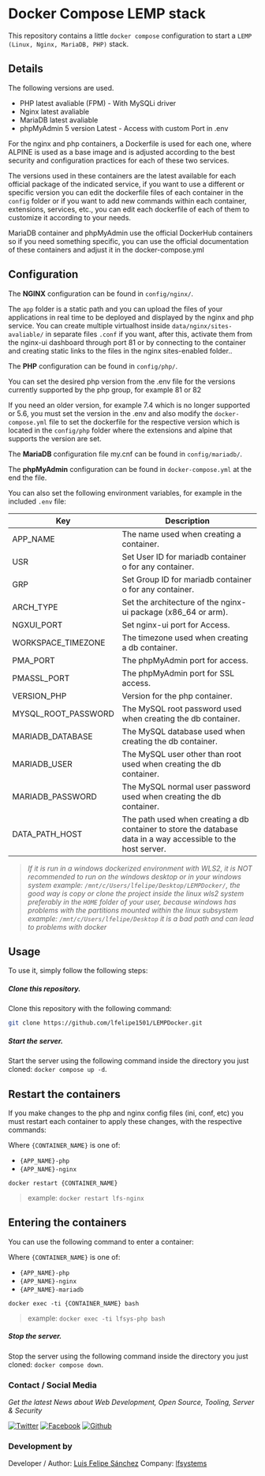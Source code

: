 # Docker Compose LEMP stack

This repository contains a little `docker compose` configuration to start a `LEMP (Linux, Nginx, MariaDB, PHP)` stack.

## Details

The following versions are used.

* PHP latest avaliable (FPM) - With MySQLi driver
* Nginx latest avaliable
* MariaDB latest avaliable
* phpMyAdmin 5 version Latest - Access with custom Port in .env

For the nginx and php containers, a Dockerfile is used for each one, where ALPINE is used as a base image and is adjusted according to the best security and configuration practices for each of these two services.

The versions used in these containers are the latest available for each official package of the indicated service, if you want to use a different or specific version you can edit the dockerfile files of each container in the `config` folder or if you want to add new commands within each container, extensions, services, etc., you can edit each dockerfile of each of them to customize it according to your needs.

MariaDB container and phpMyAdmin use the official DockerHub containers so if you need something specific, you can use the official documentation of these containers and adjust it in the docker-compose.yml

## Configuration

The __NGINX__ configuration can be found in `config/nginx/`.

The `app` folder is a static path and you can upload the files of your applications in real time to be deployed and displayed by the nginx and php service.
You can create multiple virtualhost inside `data/nginx/sites-avaliable/` in separate files `.conf` if you want, after this, activate them from the nginx-ui dashboard through port 81 or by connecting to the container and creating static links to the files in the nginx sites-enabled folder..

The __PHP__ configuration can be found in `config/php/`.

You can set the desired php version from the .env file for the versions currently supported by the php group, for example 81 or 82

If you need an older version, for example 7.4 which is no longer supported or 5.6, you must set the version in the .env and also modify the `docker-compose.yml` file to set the dockerfile for the respective version which is located in the `config/php` folder where the extensions and alpine that supports the version are set.

The __MariaDB__ configuration file my.cnf can be found in `config/mariadb/`.

The __phpMyAdmin__ configuration can be found in `docker-compose.yml` at the end the file.

You can also set the following environment variables, for example in the included `.env` file:

| Key | Description |
|-----|-------------|
|APP_NAME|The name used when creating a container.|
|USR|Set User ID for mariadb container o for any container.|
|GRP|Set Group ID for mariadb container o for any container.|
|ARCH_TYPE|Set the architecture of the nginx-ui package (x86_64 or arm).|
|NGXUI_PORT|Set nginx-ui port for Access.|
|WORKSPACE_TIMEZONE|The timezone used when creating a db container.|
|PMA_PORT|The phpMyAdmin port for access.|
|PMASSL_PORT|The phpMyAdmin port for SSL access.|
|VERSION_PHP|Version for the php container.|
|MYSQL_ROOT_PASSWORD|The MySQL root password used when creating the db container.|
|MARIADB_DATABASE|The MySQL database used when creating the db container.|
|MARIADB_USER|The MySQL user other than root used when creating the db container.|
|MARIADB_PASSWORD|The MySQL normal user password used when creating the db container.|
|DATA_PATH_HOST|The path used when creating a db container to store the database data in a way accessible to the host server.|

> *If it is run in a windows dockerized environment with WLS2, it is NOT recommended to run on the windows desktop or in your windows system example: `/mnt/c/Users/lfelipe/Desktop/LEMPDocker/`, the good way is copy or clone the project inside the linux wls2 system preferably in the `HOME` folder of your user, because windows has problems with the partitions mounted within the linux subsystem example: `/mnt/c/Users/lfelipe/Desktop` it is a bad path and can lead to problems with docker*

## Usage

To use it, simply follow the following steps:

##### Clone this repository.

Clone this repository with the following command:
```bash
git clone https://github.com/lfelipe1501/LEMPDocker.git
```

##### Start the server.

Start the server using the following command inside the directory you just cloned: `docker compose up -d`.

## Restart the containers

If you make changes to the php and nginx config files (ini, conf, etc) you must restart each container to apply these changes, with the respective commands:

Where `{CONTAINER_NAME}` is one of:

* `{APP_NAME}-php`
* `{APP_NAME}-nginx`

`docker restart {CONTAINER_NAME}`

> example: `docker restart lfs-nginx`

## Entering the containers

You can use the following command to enter a container:

Where `{CONTAINER_NAME}` is one of:

* `{APP_NAME}-php`
* `{APP_NAME}-nginx`
* `{APP_NAME}-mariadb`

`docker exec -ti {CONTAINER_NAME} bash`

> example: `docker exec -ti lfsys-php bash`

##### Stop the server.

Stop the server using the following command inside the directory you just cloned: `docker compose down`.

### Contact / Social Media

*Get the latest News about Web Development, Open Source, Tooling, Server & Security*

[![Twitter](https://github.frapsoft.com/social/twitter.png)](https://twitter.com/lfelipe1501)
[![Facebook](https://github.frapsoft.com/social/facebook.png)](https://www.facebook.com/lfelipe1501)
[![Github](https://github.frapsoft.com/social/github.png)](https://github.com/lfelipe1501)

### Development by

Developer / Author: [Luis Felipe Sánchez](https://github.com/lfelipe1501)
Company: [lfsystems](https://www.lfsystems.com.co)

